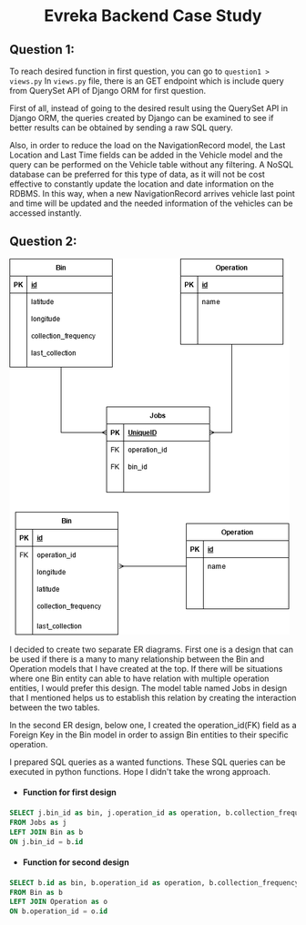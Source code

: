 <h1 align="center">
    Evreka Backend Case Study
</h1>

## Question 1:
To reach desired function in first question, you can go to `question1 > views.py`
In `views.py` file, there is an GET endpoint which is include query from QuerySet API of Django ORM
for first question.

First of all, instead of going to the desired result using the QuerySet API in Django ORM, 
the queries created by Django can be examined to see if better results can be obtained by 
sending a raw SQL query.

Also, in order to reduce the load on the NavigationRecord model, the Last Location and Last Time
fields can be added in the Vehicle model and the query can be performed on the Vehicle table
without any filtering. A NoSQL database can be preferred for this type of data, as it will not
be cost effective to constantly update the location and date information on the RDBMS. In this
way, when a new NavigationRecord arrives vehicle last point and time will be updated and the
needed information of the vehicles can be accessed instantly.

## Question 2:

![Screenshot](diagram.png)

I decided to create two separate ER diagrams. First one is a design that can be used if there is a many
to many relationship between the Bin and Operation models that I have created at the top.
If there will be situations where one Bin entity can able to have relation with multiple operation entities, I would prefer
this design. The model table named Jobs in design that I mentioned helps us to establish this relation
by creating the interaction between the two tables.

In the second ER design, below one, I created the operation_id(FK) field as a Foreign Key
in the Bin model in order to assign Bin entities to their specific operation. 


I prepared SQL queries as a wanted functions. These SQL queries can be executed in python functions.
Hope I didn't take the wrong approach.

- #### Function for first design

```sql
SELECT j.bin_id as bin, j.operation_id as operation, b.collection_frequency 
FROM Jobs as j
LEFT JOIN Bin as b
ON j.bin_id = b.id
```

- #### Function for second design

```sql
SELECT b.id as bin, b.operation_id as operation, b.collection_frequency 
FROM Bin as b
LEFT JOIN Operation as o
ON b.operation_id = o.id
```
